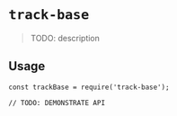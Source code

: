 # `track-base`

> TODO: description

## Usage

```
const trackBase = require('track-base');

// TODO: DEMONSTRATE API
```
